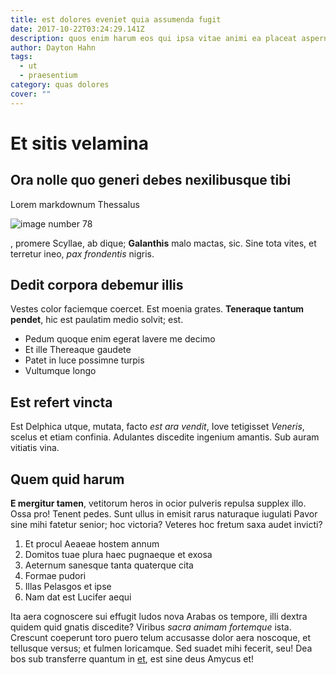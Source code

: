 ```yaml
---
title: est dolores eveniet quia assumenda fugit
date: 2017-10-22T03:24:29.141Z
description: quos enim harum eos qui ipsa vitae animi ea placeat aspernatur
author: Dayton Hahn
tags:
  - ut
  - praesentium
category: quas dolores
cover: ""
---
```


# Et sitis velamina

## Ora nolle quo generi debes nexilibusque tibi

Lorem markdownum Thessalus 

![image number 78](/images/78.jpg)

,
promere Scyllae, ab dique; **Galanthis** malo mactas, sic. Sine tota vites, et
terretur ineo, *pax frondentis* nigris.

## Dedit corpora debemur illis

Vestes color faciemque coercet. Est moenia grates. **Teneraque tantum pendet**,
hic est paulatim medio solvit; est.

- Pedum quoque enim egerat lavere me decimo
- Et ille Thereaque gaudete
- Patet in luce possimne turpis
- Vultumque longo

## Est refert vincta

Est Delphica utque, mutata, facto *est ara vendit*, Iove tetigisset *Veneris*,
scelus et etiam confinia. Adulantes discedite ingenium amantis. Sub auram
vitiatis vina.

## Quem quid harum

**E mergitur tamen**, vetitorum heros in ocior pulveris repulsa supplex illo.
Ossa pro! Tenent pedes. Sunt ullus in emisit rarus naturaque iugulati Pavor sine
mihi fatetur senior; hoc victoria? Veteres hoc fretum saxa audet invicti?

1. Et procul Aeaeae hostem annum
2. Domitos tuae plura haec pugnaeque et exosa
3. Aeternum sanesque tanta quaterque cita
4. Formae pudori
5. Illas Pelasgos et ipse
6. Nam dat est Lucifer aequi

Ita aera cognoscere sui effugit ludos nova Arabas os tempore, illi dextra quidem
quid gnatis discedite? Viribus *sacra animam fortemque* ista. Crescunt coeperunt
toro puero telum accusasse dolor aera noscoque, et tellusque versus; et fulmen
loricamque. Sed suadet mihi fecerit, seu! Dea bos sub transferre quantum in
[et](blog/2019/12/ea-corrupti.md), est sine deus Amycus et!
